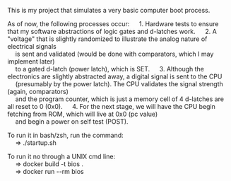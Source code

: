 This is my project that simulates a very basic computer boot process. <br />

As of now, the following processes occur:
&emsp; 1. Hardware tests to ensure that my software abstractions of logic gates and d-latches work.
&emsp; 2. A "voltage" that is slightly randomized to illustrate the analog nature of electrical signals <br />
&emsp;    is sent and validated (would be done with comparators, which I may implement later) <br />
&emsp;    to a gated d-latch (power latch), which is SET. 
&emsp; 3. Although the electronics are slightly abstracted away, a digital signal is sent to the CPU <br />
&emsp;    (presumably by the power latch). The CPU validates the signal strength (again, comparators) <br />
&emsp;    and the program counter, which is just a memory cell of 4 d-latches are all reset to 0 (0x0). 
&emsp; 4. For the next stage, we will have the CPU begin fetching from ROM, which will live at 0x0 (pc value) <br />
&emsp;    and begin a power on self test (POST). <br />

To run it in bash/zsh, run the command: <br />
&emsp; => ./startup.sh <br />

To run it no through a UNIX cmd line: <br />
&emsp; => docker build -t bios . <br />
&emsp; => docker run --rm bios
